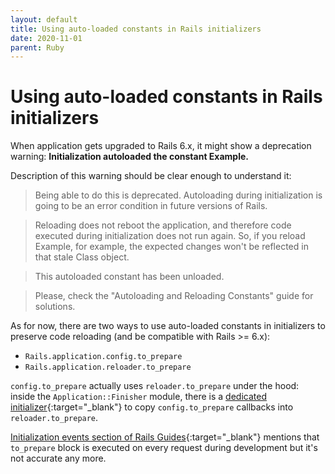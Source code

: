 ```yaml
---
layout: default
title: Using auto-loaded constants in Rails initializers
date: 2020-11-01
parent: Ruby
---
```


# Using auto-loaded constants in Rails initializers

When application gets upgraded to Rails 6.x, it might show a deprecation warning: **Initialization autoloaded the constant Example.**

Description of this warning should be clear enough to understand it:

> Being able to do this is deprecated. Autoloading during initialization is going to be an error condition in future versions of Rails.

> Reloading does not reboot the application, and therefore code executed during initialization does not run again. So, if you reload Example, for example, the expected changes won't be reflected in that stale Class object.

> This autoloaded constant has been unloaded.

> Please, check the "Autoloading and Reloading Constants" guide for solutions.

As for now, there are two ways to use auto-loaded constants in initializers to preserve code reloading (and be compatible with Rails >= 6.x):

- `Rails.application.config.to_prepare`
- `Rails.application.reloader.to_prepare`

`config.to_prepare` actually uses `reloader.to_prepare` under the hood: inside the `Application::Finisher` module, there is a [dedicated initializer](https://github.com/rails/rails/blob/v6.0.3.4/railties/lib/rails/application/finisher.rb#L104){:target="_blank"} to copy `config.to_prepare` callbacks into `reloader.to_prepare`.

[Initialization events section of Rails Guides](https://guides.rubyonrails.org/configuring.html#initialization-events){:target="_blank"} mentions that `to_prepare` block is executed on every request during development but it's not accurate any more.

